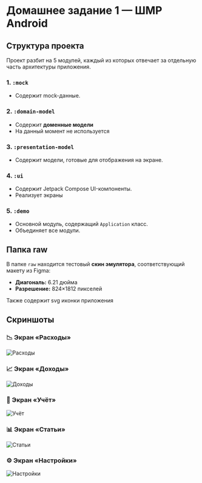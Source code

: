 # Домашнее задание 1 — ШМР Android

## Структура проекта
Проект разбит на 5 модулей, каждый из которых отвечает за отдельную часть архитектуры приложения.

### 1. `:mock`
- Содержит mock-данные.

### 2. `:domain-model`
- Содержит **доменные модели** 
- На данный момент не используется

### 3. `:presentation-model`
- Содержит модели, готовые для отображения на экране.

### 4. `:ui`
- Содержит Jetpack Compose UI-компоненты.
- Реализует экраны

### 5. `:demo`
- Основной модуль, содержащий `Application` класс.
- Объединяет все модули.

## Папка raw

В папке `raw` находится тестовый **скин эмулятора**, соответствующий макету из Figma:
- **Диагональ:** 6.21 дюйма
- **Разрешение:** 824×1812 пикселей

Также содержит svg иконки приложения

## Скриншоты

### 📉 Экран «Расходы»
![Расходы](screenshots/expenses.png)

### 📈 Экран «Доходы»
![Доходы](screenshots/incomes.png)

### 🧾 Экран «Учёт»
![Учёт](screenshots/account.png)

### 📊 Экран «Статьи»
![Статьи](screenshots/categories.png)

### ⚙️ Экран «Настройки»
![Настройки](screenshots/settings.png)
